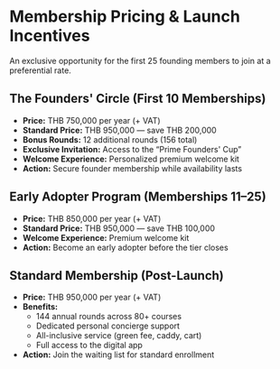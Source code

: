 # Membership Pricing & Launch Incentives

An exclusive opportunity for the first 25 founding members to join at a preferential rate.

## The Founders' Circle (First 10 Memberships)

- **Price:** THB 750,000 per year (+ VAT)
- **Standard Price:** THB 950,000 — save THB 200,000
- **Bonus Rounds:** 12 additional rounds (156 total)
- **Exclusive Invitation:** Access to the “Prime Founders' Cup”
- **Welcome Experience:** Personalized premium welcome kit
- **Action:** Secure founder membership while availability lasts

## Early Adopter Program (Memberships 11–25)

- **Price:** THB 850,000 per year (+ VAT)
- **Standard Price:** THB 950,000 — save THB 100,000
- **Welcome Experience:** Premium welcome kit
- **Action:** Become an early adopter before the tier closes

## Standard Membership (Post-Launch)

- **Price:** THB 950,000 per year (+ VAT)
- **Benefits:**
  - 144 annual rounds across 80+ courses
  - Dedicated personal concierge support
  - All-inclusive service (green fee, caddy, cart)
  - Full access to the digital app
- **Action:** Join the waiting list for standard enrollment
